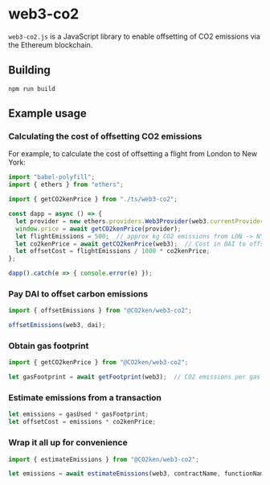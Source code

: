 # web3-co2

`web3-co2.js` is a JavaScript library to enable offsetting of CO2 emissions via
the Ethereum blockchain.

## Building

    npm run build

## Example usage

### Calculating the cost of offsetting CO2 emissions

For example, to calculate the cost of offsetting a flight from London to New York:

```javascript
import "babel-polyfill";
import { ethers } from "ethers";

import { getCO2kenPrice } from "./ts/web3-co2";

const dapp = async () => {
  let provider = new ethers.providers.Web3Provider(web3.currentProvider);
  window.price = await getCO2kenPrice(provider);
  let flightEmissions = 500;  // approx kg CO2 emissions from LON -> NYC flight
  let co2kenPrice = await getCO2kenPrice(web3);  // Cost in DAI to offset 1 ton of CO2
  let offsetCost = flightEmissions / 1000 * co2kenPrice;
};

dapp().catch(e => { console.error(e) });

```

### Pay DAI to offset carbon emissions

```javascript
import { offsetEmissions } from "@CO2ken/web3-co2";

offsetEmissions(web3, dai);

```

### Obtain gas footprint


```javascript
import { getCO2kenPrice } from "@CO2ken/web3-co2";

let gasFootprint = await getFootprint(web3);  // CO2 emissions per gas
```


### Estimate emissions from a transaction

```javascript
let emissions = gasUsed * gasFootprint;
let offsetCost = emissions * co2kenPrice;
```

### Wrap it all up for convenience

```javascript
import { estimateEmissions } from "@CO2ken/web3-co2";

let emissions = await estimateEmissions(web3, contractName, functionName);


```

